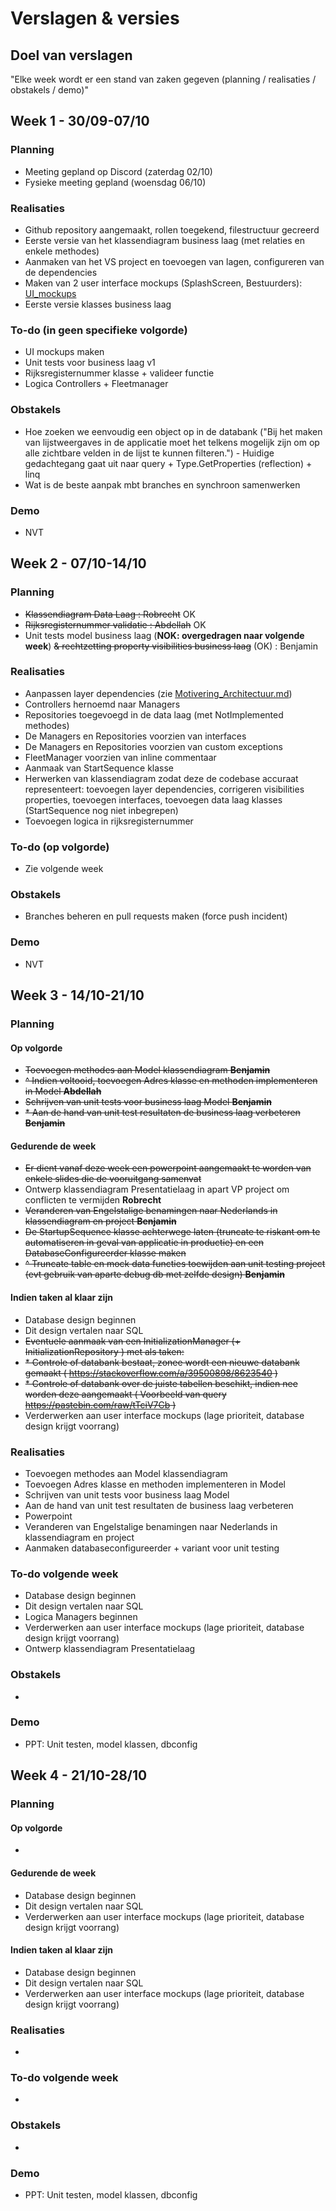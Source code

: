 # Verslagen & versies


## Doel van verslagen

"Elke week wordt er een stand van zaken gegeven (planning / realisaties / obstakels / demo)"

## Week 1 - 30/09-07/10

### Planning

*   Meeting gepland op Discord (zaterdag 02/10)
*   Fysieke meeting gepland (woensdag 06/10)

### Realisaties

*   Github repository aangemaakt, rollen toegekend, filestructuur gecreerd
*   Eerste versie van het klassendiagram business laag (met relaties en enkele methodes)
*   Aanmaken van het VS project en toevoegen van lagen, configureren van de dependencies
*   Maken van 2 user interface mockups (SplashScreen, Bestuurders): [UI_mockups](https://github.com/HOGENT-PRG/Projectwerk-Fleetmanagement/tree/main/UI_mockups)
*   Eerste versie klasses business laag

### To-do (in geen specifieke volgorde)

* UI mockups maken
* Unit tests voor business laag v1
* Rijksregisternummer klasse + valideer functie
* Logica Controllers + Fleetmanager

### Obstakels

*   Hoe zoeken we eenvoudig een object op in de databank ("Bij het maken van lijstweergaves in de applicatie moet het telkens
mogelijk zijn om op alle zichtbare velden in de lijst te kunnen filteren.") - Huidige gedachtegang gaat uit naar query + Type.GetProperties (reflection) + linq
*   Wat is de beste aanpak mbt branches en synchroon samenwerken

### Demo

*   NVT

## Week 2 - 07/10-14/10

### Planning

* ~~Klassendiagram Data Laag : Robrecht~~ OK
* ~~Rijksregisternummer validatie : Abdellah~~ OK
* Unit tests model business laag (**NOK: overgedragen naar volgende week**) ~~& rechtzetting property visibilities business laag~~ (OK) : Benjamin

### Realisaties

* Aanpassen layer dependencies (zie [Motivering_Architectuur.md](https://github.com/HOGENT-PRG/Projectwerk-Fleetmanagement/blob/main/Documentatie%20%26%20rapportering/Motiveringen_Architectuur.md))
* Controllers hernoemd naar Managers
* Repositories toegevoegd in de data laag (met NotImplemented methodes)
* De Managers en Repositories voorzien van interfaces
* De Managers en Repositories voorzien van custom exceptions
* FleetManager voorzien van inline commentaar
* Aanmaak van StartSequence klasse
* Herwerken van klassendiagram zodat deze de codebase accuraat representeert: toevoegen layer dependencies, corrigeren visibilities properties, toevoegen interfaces, toevoegen data laag klasses (StartSequence nog niet inbegrepen)
* Toevoegen logica in rijksregisternummer

### To-do (op volgorde)

* Zie volgende week

### Obstakels
* Branches beheren en pull requests maken (force push incident)

### Demo
* NVT



## Week 3 - 14/10-21/10

### Planning

#### Op volgorde

* ~~Toevoegen methodes aan Model klassendiagram **Benjamin**~~
* ~~^ Indien voltooid, toevoegen Adres klasse en methoden implementeren in Model **Abdellah**~~
* ~~Schrijven van unit tests voor business laag Model **Benjamin**~~
* ~~* Aan de hand van unit test resultaten de business laag verbeteren **Benjamin**~~

#### Gedurende de week

* ~~Er dient vanaf deze week een powerpoint aangemaakt te worden van enkele slides die de vooruitgang samenvat~~
* Ontwerp klassendiagram Presentatielaag in apart VP project om conflicten te vermijden **Robrecht**
* ~~Veranderen van Engelstalige benamingen naar Nederlands in klassendiagram en project **Benjamin**~~
* ~~De StartupSequence klasse achterwege laten (truncate te riskant om te automatiseren in geval van applicatie in productie) en een DatabaseConfigureerder klasse maken~~ 
*  ~~^ Truncate table en mock data functies toewijden aan unit testing project (evt gebruik van aparte debug db met zelfde design) **Benjamin**~~

#### Indien taken al klaar zijn

* Database design beginnen
* Dit design vertalen naar SQL
* ~~Eventuele aanmaak van een InitializationManager (+ InitializationRepository ) met als taken:~~
* ~~* Controle of databank bestaat, zonee wordt een nieuwe databank gemaakt ( https://stackoverflow.com/a/39500898/8623540 )~~
* ~~* Controle of databank over de juiste tabellen beschikt, indien nee worden deze aangemaakt ( Voorbeeld van query https://pastebin.com/raw/tTciV7Cb )~~
* Verderwerken aan user interface mockups (lage prioriteit, database design krijgt voorrang)

### Realisaties

* Toevoegen methodes aan Model klassendiagram 
* Toevoegen Adres klasse en methoden implementeren in Model 
* Schrijven van unit tests voor business laag Model 
* Aan de hand van unit test resultaten de business laag verbeteren 
* Powerpoint
* Veranderen van Engelstalige benamingen naar Nederlands in klassendiagram en project
* Aanmaken databaseconfigureerder + variant voor unit testing 

### To-do volgende week

* Database design beginnen
* Dit design vertalen naar SQL
* Logica Managers beginnen
* Verderwerken aan user interface mockups (lage prioriteit, database design krijgt voorrang)
* Ontwerp klassendiagram Presentatielaag 

### Obstakels

* 

### Demo
* PPT: Unit testen, model klassen, dbconfig




## Week 4 - 21/10-28/10

### Planning

#### Op volgorde

*

#### Gedurende de week

* Database design beginnen
* Dit design vertalen naar SQL
* Verderwerken aan user interface mockups (lage prioriteit, database design krijgt voorrang)

#### Indien taken al klaar zijn

* Database design beginnen
* Dit design vertalen naar SQL
* Verderwerken aan user interface mockups (lage prioriteit, database design krijgt voorrang)

### Realisaties

* 

### To-do volgende week

* 

### Obstakels

* 

### Demo
* PPT: Unit testen, model klassen, dbconfig

